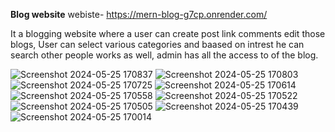**Blog website**
webiste- https://mern-blog-g7cp.onrender.com/

It a blogging website where a user can create post link comments edit those blogs, User can select various categories and baased on intrest he can search  other people works as well, admin has all the access to of the blog.


![Screenshot 2024-05-25 170837](https://github.com/pawansingh06/mern-blog/assets/62108972/1d2a07e0-6762-456b-90f5-0f657cb93451)
![Screenshot 2024-05-25 170803](https://github.com/pawansingh06/mern-blog/assets/62108972/c7e091e1-03f6-4950-99df-b9bf120aca14)
![Screenshot 2024-05-25 170725](https://github.com/pawansingh06/mern-blog/assets/62108972/a50d98b0-0655-4f76-b5ef-d3f0f5cc0194)
![Screenshot 2024-05-25 170614](https://github.com/pawansingh06/mern-blog/assets/62108972/4c2d5c0b-3db0-4694-bbb6-dbb0bd22ddaf)
![Screenshot 2024-05-25 170558](https://github.com/pawansingh06/mern-blog/assets/62108972/69155824-89be-4534-98c6-1ca11e2c09c0)
![Screenshot 2024-05-25 170522](https://github.com/pawansingh06/mern-blog/assets/62108972/bb1fc71f-1d2a-4ea0-9c06-4095e032ee18)
![Screenshot 2024-05-25 170505](https://github.com/pawansingh06/mern-blog/assets/62108972/d67d1dac-f00b-469e-8819-77953e7ef27d)
![Screenshot 2024-05-25 170439](https://github.com/pawansingh06/mern-blog/assets/62108972/03c4f18c-8d4b-4e89-81f2-f08cb20cddef)
![Screenshot 2024-05-25 170014](https://github.com/pawansingh06/mern-blog/assets/62108972/3c6f0919-45f6-4daf-b746-6f794c0cb480)


